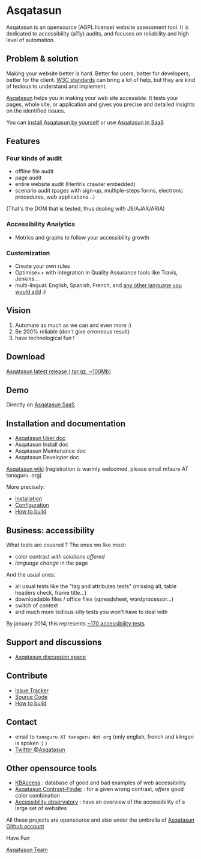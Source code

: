 # Asqatasun

Asqatasun is an opensource (AGPL license) website assessment tool. It is dedicated to accessibility (a11y) audits, and focuses on reliability and high level of automation.

## Problem & solution

Making your website better is hard. Better for users, better for developers,
better for the client. [W3C standards](http://www.w3.org/TR/) can bring a lot of
 help, but they are kind of tedious to understand and implement.

[Asqatasun](http://www.tanaguru.com/) helps you in making your web site 
accessible. It tests your pages, whole site,  or application and gives you 
precise and detailed insights on the identified issues.

You can [install Asqatasun by yourself](http://www.tanaguru.org/en/content/ubuntu-prerequisites-tanaguru-3x) or use 
[Asqatasun in SaaS](https://my.tanaguru.com/)

## Features

### Four kinds of audit

* offline file audit
* page audit
* entire website audit (Heritrix crawler embedded)
* scenario audit (pages with sign-up, multiple-steps forms, electronic procedures, web applications...)

(That's the DOM that is tested, thus dealing with JS/AJAX/ARIA)

### Accessibility Analytics

 * Metrics and graphs to follow your accessibility growth

### Customization

* Create your own rules
* Optimise++ with integration in Quality Assurance tools like Travis, Jenkins...
* multi-lingual: English, Spanish, French, and [any other language you would add](https://crowdin.com/project/tanaguru) :)

## Vision

1. Automate as much as we can and even more :)
2. Be 200% reliable (don't give erroneous result)
3. have technological fun !

## Download

[Asqatasun latest release (.tar.gz, ~100Mb)](http://www.tanaguru.org/Download/tanaguru-latest.tar.gz)

## Demo

Directly on [Asqatasun SaaS](https://my.tanaguru.com/)

## Installation and documentation

* [Asqatasun User doc](user-doc.md)
* Asqatasun Install doc
* Asqatasun Maintenance doc
* Asqatasun Developer doc

[Asqatasun wiki](http://www.tanaguru.org) (registration is warmly welcomed, please email mfaure AT tanaguru. org)

More precisely:

* [Installation](http://www.tanaguru.org/en/content/tanaguru-3x)
* [Configuration](http://www.tanaguru.org/en/content/configuration)
* [How to build](http://www.tanaguru.org/en/content/how-build)

## Business: accessibility

What tests are covered ? The ones we like most:

* color contrast *with solutions offered*
* *language change* in the page

And the usual ones:

* all usual tests like the "tag and attributes tests" (missing alt, table headers check, frame title...)
* downloadable files / office files (spreadsheet, wordprocessor...)
* switch of context
* and much more tedious silly tests you won't have to deal with

By january 2014, this represents [~170 accessibility tests](http://www.tanaguru.org/en/content/accessiweb-22-coverage)

## Support and discussions

* [Asqatasun discussion space](http://discuss.tanaguru.org) 

## Contribute

- [Issue Tracker](https://github.com/Asqatasun/Asqatasun/issues)
- [Source Code](https://github.com/Asqatasun/Asqatasun)
- [How to build](http://www.tanaguru.org/en/content/how-build)

## Contact 

* email to `tanaguru AT tanaguru dot org` (only english, french and klingon is spoken :) ) 
* [Twitter @Asqatasun](https://twitter.com/Asqatasun)

## Other opensource tools

* [KBAccess](http://www.kbaccess.org/) : database of good and bad examples of web accessibility
* [Asqatasun Contrast-Finder](http://contrast-finder.tanaguru.com/) : for a given wrong contrast, *offers* good color combination
* [Accessibility observatory](http://observatoire-accessibilite.org/) : have an overview of the accessibility of a large set of websites
 
All these projects are opensource and also under the umbrella of [Asqatasun Github account](https://github.com/Asqatasun)

Have Fun

[Asqatasun Team](asqatasun-team.md)
